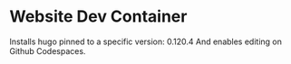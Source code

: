 # Website Dev Container

Installs hugo pinned to a specific version: 0.120.4
And enables editing on Github Codespaces.